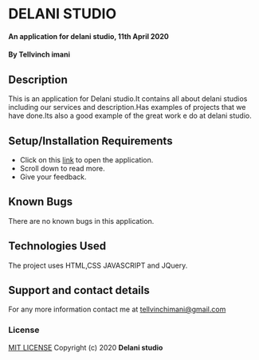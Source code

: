 # DELANI STUDIO
#### An application for delani studio, 11th April 2020
#### By **Tellvinch imani**
## Description
This is an application for Delani studio.It contains all about delani studios including our services and description.Has examples of projects that we have done.Its also  a good example of the great work e do at delani studio.
## Setup/Installation Requirements
* Click  on this [link]() to open the application.
* Scroll down to read more.
* Give your feedback.

## Known Bugs
There are no known bugs in this application.
## Technologies Used
The project uses HTML,CSS JAVASCRIPT and JQuery.
## Support and contact details
For any more information contact me at tellvinchimani@gmail.com
### License
 <a href="Licence.md">MIT LICENSE</a>
Copyright (c) 2020 **Delani studio**